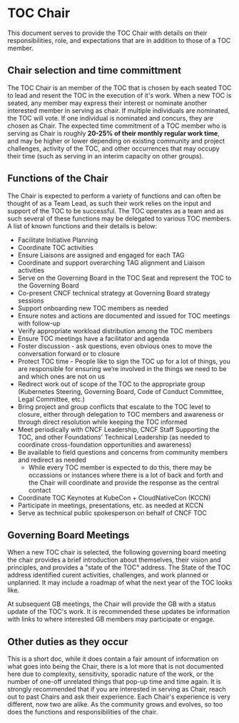 # TOC Chair

This document serves to provide the TOC Chair with details on their responsibilities, role, and expectations that are in addition to those of a TOC member.

## Chair selection and time committment

The TOC Chair is an member of the TOC that is chosen by each seated TOC to lead and resent the TOC in the execution of it's work. When a new TOC is seated, any member may express their interest or nominate another interested member in serving as chair. If multiple individuals are nominated, the TOC will vote. If one individual is nominated and concurs, they are chosen as Chair. The expected time commitment of a TOC member who is serving as Chair is roughly **20-25% of their monthly regular work time**, and may be higher or lower depending on existing community and project challenges, activity of the TOC, and other occurrences that may occupy their time (such as serving in an interim capacity on other groups). 

## Functions of the Chair

The Chair is expected to perform a variety of functions and can often be thought of as a Team Lead, as such their work relies on the input and support of the TOC to be successful. The TOC operates as a team and as such several of these functions may be delegated to various TOC members. A list of known functions and their details is below:

* Facilitate Initiative Planning
* Coordinate TOC activities
* Ensure Liaisons are assigned and engaged for each TAG
* Coordinate and support overarching TAG alignment and Liaison activities
* Serve on the Governing Board in the TOC Seat and represent the TOC to the Governing Board
* Co-present CNCF technical strategy at Governing Board strategy sessions
* Support onboarding new TOC members as needed
* Ensure notes and actions are documented and issued for TOC meetings with follow-up
* Verify appropriate workload distribution among the TOC members
* Ensure TOC meetings have a facilitator and agenda
* Foster discussion - ask questions, even obvious ones to move the conversation forward or to closure
* Protect TOC time - People like to sign the TOC up for a lot of things, you are responsible for ensuring we’re involved in the things we need to be and which ones are not on us
* Redirect work out of scope of the TOC to the appropriate group (Kubernetes Steering, Governing Board, Code of Conduct Committee, Legal Committee, etc.)
* Bring project and group conflicts that escalate to the TOC level to closure, either through delegation to TOC members and awareness or through direct resolution while keeping the TOC informed
* Meet periodically with CNCF Leadership, CNCF Staff Supporting the TOC, and other Foundations' Technical Leadership (as needed to coordinate cross-foundation opportunities and awareness)
* Be available to field questions and concerns from community members and redirect as needed
    *  While every TOC member is expected to do this, there may be occassions or instances where there is a lot of back and forth and the Chair will coordinate and provide the response as the central contact
* Coordinate TOC Keynotes at KubeCon + CloudNativeCon (KCCN)
* Participate in meetings, presentations, etc. as needed at KCCN
* Serve as technical public spokesperson on behalf of CNCF TOC

## Governing Board Meetings

When a new TOC chair is selected, the following governing board meeting the chair provides a brief introduction about themselves, their vision and principles, and provides a "state of the TOC" address. The State of the TOC address identified curent activities, challenges, and work planned or unplanned. It may include a roadmap of what the next year of the TOC looks like.

At subsequent GB meetings, the Chair will provide the GB with a status update of the TOC's work. It is recommended these updates be information with links to where interested GB members may participate or engage.

## Other duties as they occur

This is a short doc, while it does contain a fair amount of information on what goes into being the Chair, there is a lot more that is not documented here due to complexity, sensitivity, sporadic nature of the work, or the number of one-off unrelated things that pop-up time and time again. It is strongly recommended that if you are interested in serving as Chair, reach out to past Chairs and ask their experience. Each Chair's experience is very different, now two are alike. As the community grows and evolves, so too does the functions and responsibilities of the chair.
